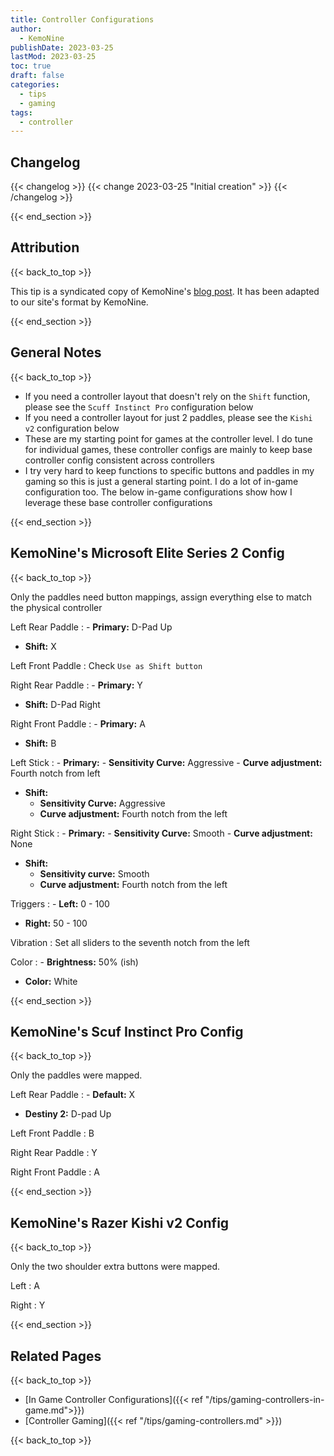 ```yaml
---
title: Controller Configurations
author: 
  - KemoNine
publishDate: 2023-03-25
lastMod: 2023-03-25
toc: true
draft: false
categories:
  - tips
  - gaming
tags:
  - controller
---
```


## Changelog
{{< changelog >}}
{{< change 2023-03-25 "Initial creation" >}}
{{< /changelog >}}

{{< end_section >}}

## Attribution
{{< back_to_top >}}

This tip is a syndicated copy of KemoNine's [blog post](https://blog.kemonine.info/blog/2023-01-15-controller-gaming/). It has been adapted to our site's format by KemoNine.

{{< end_section >}}

## General Notes
{{< back_to_top >}}

- If you need a controller layout that doesn't rely on the `Shift` function, please see the `Scuff Instinct Pro` configuration below
- If you need a controller layout for just 2 paddles, please see the `Kishi v2` configuration below
- These are my starting point for games at the controller level. I do tune for individual games, these controller configs are mainly to keep base controller config consistent across controllers
- I try very hard to keep functions to specific buttons and paddles in my gaming so this is just a general starting point. I do a lot of in-game configuration too. The below in-game configurations show how I leverage these base controller configurations

{{< end_section >}}

## KemoNine's Microsoft Elite Series 2 Config
{{< back_to_top >}}

Only the paddles need button mappings, assign everything else to match the physical controller

Left Rear Paddle
: - **Primary:** D-Pad Up
  - **Shift:** X

Left Front Paddle
: Check `Use as Shift button`

Right Rear Paddle
: - **Primary:** Y
  - **Shift:** D-Pad Right

Right Front Paddle
: - **Primary:** A
  - **Shift:** B

Left Stick
: - **Primary:**
     - **Sensitivity Curve:** Aggressive
     - **Curve adjustment:** Fourth notch from left
  -  **Shift:**
     - **Sensitivity Curve:** Aggressive
     - **Curve adjustment:** Fourth notch from the left

Right Stick
: - **Primary:** 
     - **Sensitivity Curve:** Smooth
     - **Curve adjustment:** None
  - **Shift:**
     - **Sensitivity curve:** Smooth
     - **Curve adjustment:** Fourth notch from the left

Triggers
: - **Left:** 0 - 100
  - **Right:** 50 - 100

Vibration
: Set all sliders to the seventh notch from the left

Color
: - **Brightness:** 50% (ish)
  - **Color:** White

{{< end_section >}}

## KemoNine's Scuf Instinct Pro Config
{{< back_to_top >}}

Only the paddles were mapped.

Left Rear Paddle
: - **Default:** X
  - **Destiny 2:** D-pad Up

Left Front Paddle
: B

Right Rear Paddle
: Y

Right Front Paddle
: A

{{< end_section >}}

## KemoNine's Razer Kishi v2 Config
{{< back_to_top >}}

Only the two shoulder extra buttons were mapped.

Left
: A

Right
: Y

{{< end_section >}}

## Related Pages
{{< back_to_top >}}

- [In Game Controller Configurations]({{< ref "/tips/gaming-controllers-in-game.md">}})
- [Controller Gaming]({{< ref "/tips/gaming-controllers.md" >}})

{{< back_to_top >}}
